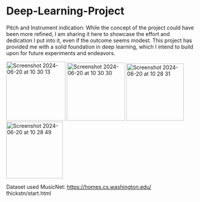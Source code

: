 # Deep-Learning-Project
Pitch and Instrument indication:
While the concept of the project could have been more refined, I am sharing it here to showcase the effort and dedication I put into it, even if the outcome seems modest. This project has provided me with a solid foundation in deep learning, which I intend to build upon for future experiments and endeavors.

<img width="158" alt="Screenshot 2024-06-20 at 10 30 13" src="https://github.com/Bastow2000/Deep-Learning-Project/assets/77554338/1304139b-be20-4aad-a0d9-5d52d122e11c">

<img width="155" alt="Screenshot 2024-06-20 at 10 30 30" src="https://github.com/Bastow2000/Deep-Learning-Project/assets/77554338/bc9d3da2-ac93-4408-9758-96bc8e7e6e40">

<img width="153" alt="Screenshot 2024-06-20 at 10 28 31" src="https://github.com/Bastow2000/Deep-Learning-Project/assets/77554338/9d95fe5c-8428-416f-a4aa-deca740b1c6e">

<img width="151" alt="Screenshot 2024-06-20 at 10 28 49" src="https://github.com/Bastow2000/Deep-Learning-Project/assets/77554338/7f69f852-4383-4e82-b81b-cc8524b14551">

Dataset used MusicNet: https://homes.cs.washington.edu/ ̃thickstn/start.html
